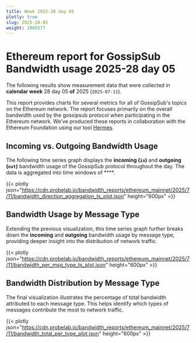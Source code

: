 ```yaml
---
title: Week 2025-28 day 05
plotly: true
slug: 2025-28-05
weight: 1045577
---
```


# Ethereum report for GossipSub Bandwidth usage 2025-28 day 05

The following results show measurement data that were collected in **calendar week** 28  day 05 **of** 
2025 (`2025-07-11`).

This report provides charts for several metrics for all of GossipSub's topics on the Ethereum network.
The report focuses primarily on the overall bandwidth used by the gossipsub protocol when participating in the Ethereum network.
We've produced these reports in collaboration with the Ethereum Foundation using our tool [Hermes](/tools/hermes/).

## Incoming vs. Outgoing Bandwidth Usage
The following time series graph displays the **incoming (`in`)** and **outgoing (`out`)** bandwidth usage of the GossipSub protocol throughout the day. The data is aggregated into time windows of ****.

{{< plotly json="https://cdn.probelab.io/bandwidth_reports/ethereum_mainnet/2025/7/11/bandwidth_direction_aggregation_ts_plot.json" height="600px" >}}

## Bandwidth Usage by Message Type
Extending the previous visualization, this time series graph further breaks down the **incoming** and **outgoing** bandwidth usage by message type, providing deeper insight into the distribution of network traffic.

{{< plotly json="https://cdn.probelab.io/bandwidth_reports/ethereum_mainnet/2025/7/11/bandwidth_per_msg_type_ts_plot.json" height="600px" >}}

## Bandwidth Distribution by Message Type
The final visualization illustrates the percentage of total bandwidth attributed to each message type. This helps identify which types of messages contribute the most to network traffic.

{{< plotly json="https://cdn.probelab.io/bandwidth_reports/ethereum_mainnet/2025/7/11/bandwidth_total_per_type_plot.json" height="600px" >}}
